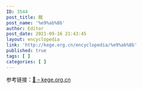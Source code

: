 ```yaml
---
ID: 3544
post_title: 髋
post_name: '%e9%ab%8b'
author: Editor
post_date: 2021-09-16 21:43:45
layout: encyclopedia
link: 'http://kege.org.cn/encyclopedia/%e9%ab%8b'
published: true
tags: [ ]
categories: [ ]
---
```

参考链接：<a href="http://kege.org.cn/encyclopedia/%f0%a3%8e%91">𣎑 – kege.org.cn</a>